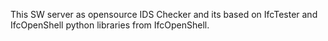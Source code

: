 This SW server as opensource IDS Checker and its based on IfcTester and IfcOpenShell python libraries from IfcOpenShell.
